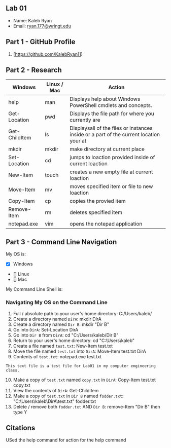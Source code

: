 ## Lab 01

- Name: Kaleb Ryan
- Email: ryan.177@wringt.edu

## Part 1 - GitHub Profile

1. [https://github.com/KalebRyan11)

## Part 2 - Research

| Windows | Linux / Mac | Action |
| ---     | ---         | ---    |
| help    | man         | Displays help about Windows PowerShell cmdlets and concepts.       |
| Get-Location | pwd    | Displays the file path for where you currently are       |
| Get-ChildItem | ls    | Displaysall of the files or instances inside or a part of the current location your at       |
| mkdir   | mkdir       | make directory at current place       |
| Set-Location | cd     | jumps to loaction provided inside of current loaction      |
| New-Item | touch      | creates a new empty file at current loaction       |
| Move-Item | mv        |  moves specified item or file to new loaction      |
| Copy-Item | cp        |  copies the provied item      |
| Remove-Item | rm      |  deletes specified item      |
| notepad.exe | vim     |  opens the notepad application     |

## Part 3 - Command Line Navigation

My OS is:
- [x] Windows
- [] Linux
- [] Mac

My Command Line Shell is: 

### Navigating My OS on the Command Line

1. Full / absolute path to your user's home directory: C:/Users/kaleb/
2. Create a directory named `DirA`: mkdir DirA
3. Create a directory named `Dir B`: mkdir "Dir B"
4. Go into `DirA`: Set-Location DirA
5. Go into `Dir B` from `DirA`: cd "C:/Users/kaleb/Dir B"
6. Return to your user's home directory: cd "C:\Users\kaleb"
7. Create a file named `test.txt`: New-Item test.txt
8. Move the file named `test.txt` into `DirA`: Move-Item test.txt DirA
9. Contents of `test.txt`: notepad.exe test.txt
```
This text file is a test file for Lab01 in my computer engineering class.
```
10. Make a copy of `test.txt` named `copy.txt` in `DirA`: Copy-Item test.txt copy.txt
11. View the contents of `DirA`: Get-ChildItem
12. Make a copy of `test.txt` in `Dir B` named `fodder.txt`: "C:\Users\kaleb\DirA\test.txt" fodder.txt
13. Delete / remove both `fodder.txt` AND `Dir B`:  remove-Item "Dir B" then type Y

## Citations

USed the help command for action for the help command



